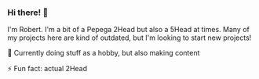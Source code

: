 ### Hi there! 👋
I'm Robert. I'm a bit of a Pepega 2Head but also a 5Head at times. Many of my projects here are kind of outdated, but I'm looking to start new projects! 

🔭 Currently doing stuff as a hobby, but also making content

⚡ Fun fact: actual 2Head

